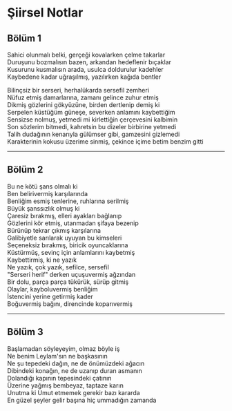 # Şiirsel Notlar

## Bölüm 1
Sahici olunmalı belki, gerçeği kovalarken çelme takarlar  
Duruşunu bozmalısın bazen, arkandan hedeflenir bıçaklar  
Kusurunu kusmalısın arada, usulca doldurulur kadehler  
Kaybedene kadar uğraşılmış, yazılırken kağıda bentler  

Bilinçsiz bir serseri, herhalükarda sersefil zemheri  
Nüfuz etmiş damarlarına, zamanı gelince zuhur etmiş  
Dikmiş gözlerini gökyüzüne, birden dertlenip demiş ki  
Serpelen küstüğüm güneşe, severken anlamını kaybettiğim  
Sensizse nolmuş, yetmedi mi kirlettiğin çerçevesini kalbimin  
Son sözlerim bitmedi, kahretsin bu dizeler birbirine yetmedi  
Talih dudağının kenarıyla gülümser gibi, gamzesini gizlemedi  
Karakterinin kokusu üzerime sinmiş, çekince içime betim benzim gitti  

---

## Bölüm 2
Bu ne kötü şans olmalı ki  
Ben belirivermiş karşılarında  
Benliğim esmiş tenlerine, ruhlarına serilmiş  
Büyük şanssızlık olmuş ki  
Çaresiz bırakmış, elleri ayakları bağlanıp  
Gözlerini kör etmiş, utanmadan şifaya bezenip  
Bürünüp tekrar çıkmış karşılarına  
Galibiyetle sarılarak uyuyan bu kimseleri  
Seçeneksiz bırakmış, biricik oyuncaklarına  
Küstürmüş, sevinç için anlamlarını kaybetmiş  
Kaybettirmiş, ki ne yazık  
Ne yazık, çok yazık, sefilce, sersefil  
"Serseri herif" derken uçuşuvermiş ağzından  
Bir dolu, parça parça tükürük, sürüp gitmiş  
Olaylar, kayboluvermiş benliğim  
İstencini yerine getirmiş kader  
Boğuvermiş bağını, direncinde koparıvermiş  

---

## Bölüm 3
Başlamadan söyleyeyim, olmaz böyle iş  
Ne benim Leylam'sın ne başkasının  
Ne şu tepedeki dağın, ne de önümüzdeki ağacın  
Dibindeki konağın, ne de uzanıp duran asmanın  
Dolandığı kapının tepesindeki çatının  
Üzerine yağmış bembeyaz, taptaze karın  
Unutma ki Umut etmemek gerekir bazı kararda  
En güzel şeyler gelir başına hiç ummadığın zamanda  
